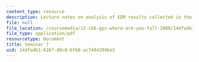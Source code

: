 ```yaml
---
content_type: resource
description: Lecture notes on analysis of EDM results collected in the previous week.
file: null
file_location: /coursemedia/12-s56-gps-where-are-you-fall-2008/14dfa4b16167d0c86f68ac7404204be3_12s56_sem07.pdf
file_type: application/pdf
resourcetype: Document
title: Seminar 7
uid: 14dfa4b1-6167-d0c8-6f68-ac7404204be3
---
```

